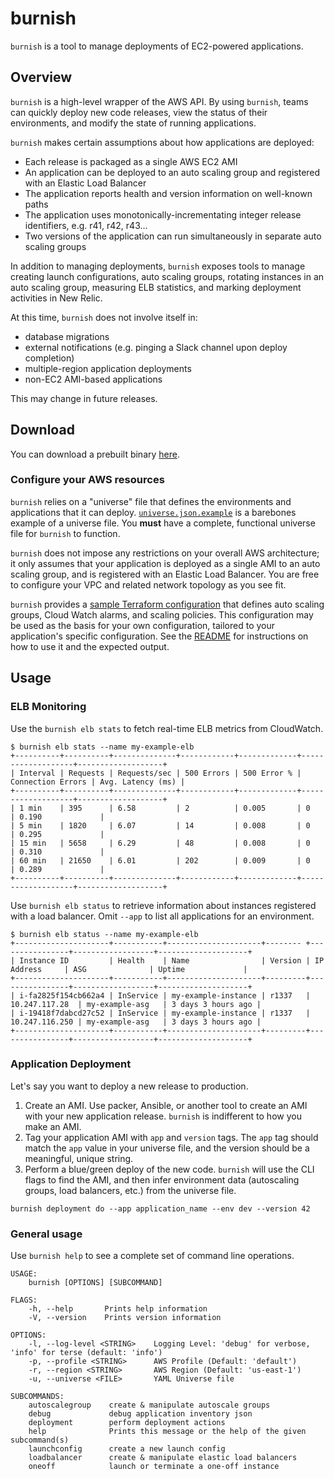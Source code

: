 # burnish

`burnish` is a tool to manage deployments of EC2-powered applications.

## Overview

`burnish` is a high-level wrapper of the AWS API. By using `burnish`, teams can quickly deploy new code releases, view the status of their environments, and modify the state of running applications.

`burnish` makes certain assumptions about how applications are deployed:

- Each release is packaged as a single AWS EC2 AMI
- An application can be deployed to an auto scaling group and registered with an Elastic Load Balancer
- The application reports health and version information on well-known paths
- The application uses monotonically-incrementating integer release identifiers, e.g. r41, r42, r43…
- Two versions of the application can run simultaneously in separate auto scaling groups

In addition to managing deployments, `burnish` exposes tools to manage creating launch configurations, auto scaling groups, rotating instances in an auto scaling group, measuring ELB statistics, and marking deployment activities in New Relic.

At this time, `burnish` does not involve itself in:

- database migrations
- external notifications (e.g. pinging a Slack channel upon deploy completion)
- multiple-region application deployments
- non-EC2 AMI-based applications

This may change in future releases.

## Download

You can download a prebuilt binary [here](https://github.com/slapula/burnish/releases).

### Configure your AWS resources

`burnish` relies on a "universe" file that defines the environments and applications that it can deploy. [`universe.json.example`](util/universe.json.example) is a barebones example of a universe file. You **must** have a complete, functional universe file for `burnish` to function.

`burnish` does not impose any restrictions on your overall AWS architecture; it only assumes that your application is deployed as a single AMI to an auto scaling group, and is registered with an Elastic Load Balancer. You are free to configure your VPC and related network topology as you see fit.

`burnish` provides a [sample Terraform configuration](util/burnish.tf) that defines auto scaling groups, Cloud Watch alarms, and scaling policies. This configuration may be used as the basis for your own configuration, tailored to your application's specific configuration. See the [README](util/READMEmd) for instructions on how to use it and the expected output.

## Usage

### ELB Monitoring

Use the `burnish elb stats` to fetch real-time ELB metrics from CloudWatch.

```
$ burnish elb stats --name my-example-elb
+----------+----------+--------------+------------+-------------+-------------------+-------------------+
| Interval | Requests | Requests/sec | 500 Errors | 500 Error % | Connection Errors | Avg. Latency (ms) |
+----------+----------+--------------+------------+-------------+-------------------+-------------------+
| 1 min    | 395      | 6.58         | 2          | 0.005       | 0                 | 0.190             |
| 5 min    | 1820     | 6.07         | 14         | 0.008       | 0                 | 0.295             |
| 15 min   | 5658     | 6.29         | 48         | 0.008       | 0                 | 0.310             |
| 60 min   | 21650    | 6.01         | 202        | 0.009       | 0                 | 0.289             |
+----------+----------+--------------+------------+-------------+-------------------+-------------------+
```

Use `burnish elb status` to retrieve information about instances registered with a load balancer. Omit `--app` to list all applications for an environment.

```
$ burnish elb status --name my-example-elb
+---------------------+-----------+---------------------+-------- +----------------+------------------+--------------------+
| Instance ID         | Health    | Name                | Version | IP Address     | ASG              | Uptime             |
+---------------------+-----------+---------------------+---------+----------------+------------------+--------------------+
| i-fa2825f154cb662a4 | InService | my-example-instance | r1337   | 10.247.117.28  | my-example-asg   | 3 days 3 hours ago |
| i-19418f7dabcd27c52 | InService | my-example-instance | r1337   | 10.247.116.250 | my-example-asg   | 3 days 3 hours ago |
+---------------------+-----------+---------------------+---------+----------------+------------------+--------------------+

```

### Application Deployment

Let's say you want to deploy a new release to production.

1. Create an AMI. Use packer, Ansible, or another tool to create an AMI with your new application release.  `burnish` is indifferent to how you make an AMI.
2. Tag your application AMI with `app` and `version` tags. The `app` tag should match the `app` value in your universe file, and the version should be a meaningful, unique string.
3. Perform a blue/green deploy of the new code. `burnish` will use the CLI flags to find the AMI, and then infer environment data (autoscaling groups, load balancers, etc.) from the universe file.
```
burnish deployment do --app application_name --env dev --version 42
```

### General usage

Use `burnish help` to see a complete set of command line operations.

```
USAGE:
    burnish [OPTIONS] [SUBCOMMAND]

FLAGS:
    -h, --help       Prints help information
    -V, --version    Prints version information

OPTIONS:
    -l, --log-level <STRING>    Logging Level: 'debug' for verbose, 'info' for terse (default: 'info')
    -p, --profile <STRING>      AWS Profile (Default: 'default')
    -r, --region <STRING>       AWS Region (Default: 'us-east-1')
    -u, --universe <FILE>       YAML Universe file

SUBCOMMANDS:
    autoscalegroup    create & manipulate autoscale groups
    debug             debug application inventory json
    deployment        perform deployment actions
    help              Prints this message or the help of the given subcommand(s)
    launchconfig      create a new launch config
    loadbalancer      create & manipulate elastic load balancers
    oneoff            launch or terminate a one-off instance
```